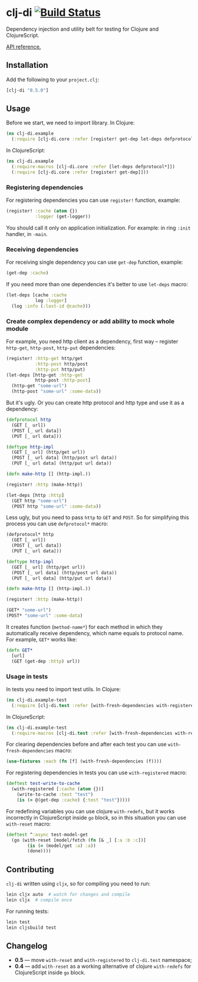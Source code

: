 # clj-di [![Build Status](https://travis-ci.org/nvbn/clj-di.svg)](https://travis-ci.org/nvbn/clj-di)

Dependency injection and utility belt for testing for Clojure and ClojureScript.

[API reference.](http://nvbn.github.io/clj-di/)

## Installation

Add the following to your `project.clj`:

```clojure
[clj-di "0.5.0"]
```

## Usage

Before we start, we need to import library. In Clojure:

```clojure
(ns clj-di.example
  (:require [clj-di.core :refer [register! get-dep let-deps defprotocol*]]))
```

In ClojureScript:

```clojure
(ns clj-di.example
  (:require-macros [clj-di.core :refer [let-deps defprotocol*]])
  (:require [clj-di.core :refer [register! get-dep]]))
```

### Registering dependencies

For registering dependencies you can use `register!` function, example:

```clojure
(register! :cache (atom {})
           :logger (get-logger))
```

You should call it only on application initialization.
For example: in ring `:init` handler, in `-main`.

### Receiving dependencies

For receiving single dependency you can use `get-dep` function, example:

```clojure
(get-dep :cache)
```

If you need more than one dependencies it's better to use `let-deps` macro:

```clojure
(let-deps [cache :cache
           log :logger]
  (log :info (:last-id @cache)))
```

### Create complex dependency or add ability to mock whole module

For example, you need http client as a dependency,
first way &ndash; register `http-get`, `http-post`, `http-put` dependencies:

```clojure
(register! :http-get http/get
           :http-post http/post
           :http-put http/put)
(let-deps [http-get :http-get
           http-post :http-post]
  (http-get "some-url")
  (http-post "some-url" :some-data))
```

But it's ugly. Or you can create http protocol and http type and use it as a dependency:

```clojure
(defprotocol http
  (GET [_ url])
  (POST [_ url data])
  (PUT [_ url data]))

(deftype http-impl
  (GET [_ url] (http/get url))
  (POST [_ url data] (http/post url data))
  (PUT [_ url data] (http/put url data))

(defn make-http [] (http-impl.))

(register! :http (make-http))

(let-deps [http :http]
  (GET http "some-url")
  (POST http "some-url" :some-data))
```

Less ugly, but you need to pass `http` to `GET` and `POST`.
So for simplifying this process you can use `defprotocol*` macro:

```clojure
(defprotocol* http
  (GET [_ url])
  (POST [_ url data])
  (PUT [_ url data]))

(deftype http-impl
  (GET [_ url] (http/get url))
  (POST [_ url data] (http/post url data))
  (PUT [_ url data] (http/put url data))

(defn make-http [] (http-impl.))

(register! :http (make-http))

(GET* "some-url")
(POST* "some-url" :some-data)
```

It creates function (`method-name*`) for each method in which they automatically receive
dependency, which name equals to protocol name. For example, `GET*` works like:

```clojure
(defn GET*
  [url]
  (GET (get-dep :http) url))
```

### Usage in tests

In tests you need to import test utils. In Clojure:

```clojure
(ns clj-di.example-test
  (:require [clj-di.test :refer [with-fresh-dependencies with-registered]]))
```

In ClojureScript:

```clojure
(ns clj-di.example-test
  (:require-macros [clj-di.test :refer [with-fresh-dependencies with-registered with-reset]]))
```

For clearing dependencies before and after each test you can use `with-fresh-dependencies` macro:

```clojure
(use-fixtures :each (fn [f] (with-fresh-dependencies (f))))
```

For registering dependencies in tests you can use `with-registered` macro:

```clojure
(deftest test-write-to-cache
  (with-registered [:cache (atom {})]
    (write-to-cache :test "test")
    (is (= @(get-dep :cache) {:test "test"}))))
```

For redefining variables you can use clojure `with-redefs`,
but it works incorrectly in ClojureScript inside `go` block,
so in this situation you can use `with-reset` macro:

```clojure
(deftest ^:async test-model-get
  (go (with-reset [model/fetch (fn [& _] [:a :b :c])]
        (is (= (model/get :a) :a))
        (done))))
```

## Contributing

`clj-di` written using `cljx`, so for compiling you need to run:

```bash
lein cljx auto  # watch for changes and compile
lein cljx  # compile once
```

For running tests:

```bash
lein test
lein cljsbuild test
```

## Changelog

- **0.5** &mdash; move `with-reset` and `with-registered` to `clj-di.test` namespace;
- **0.4** &mdash; add `with-reset` as a working alternative of clojure `with-redefs` for ClojureScript inside `go` block.
